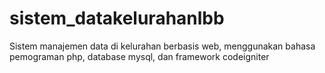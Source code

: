 # sistem_datakelurahanlbb
Sistem manajemen data di kelurahan berbasis web, menggunakan bahasa pemograman php, database mysql, dan framework codeigniter
